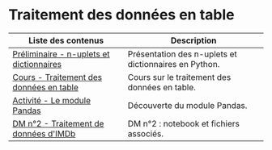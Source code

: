 # Traitement des données en table

| Liste des contenus                           | Description                         |
| -------------------------------------------- | ----------------------------------- |
| [Préliminaire - n-uplets et dictionnaires](n_uplets_dicos.md) | Présentation des n-uplets et dictionnaires en Python. |
| [Cours - Traitement des données en table](cours.md) | Cours sur le traitement des données en table. |
| [Activité - Le module Pandas](pandas.md) | Découverte du module Pandas. |
| [DM n°2 - Traitement de données d'IMDb](dm2.md) | DM n°2 : notebook et fichiers associés. |